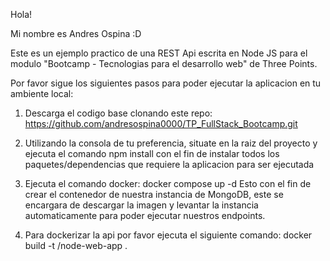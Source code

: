 Hola!

Mi nombre es Andres Ospina :D

Este es un ejemplo practico de una REST Api escrita en Node JS para el modulo "Bootcamp - Tecnologias para el desarrollo web" de Three Points.

Por favor sigue los siguientes pasos para poder ejecutar la aplicacion en tu ambiente local:

1. Descarga el codigo base clonando este repo: https://github.com/andresospina0000/TP_FullStack_Bootcamp.git

2. Utilizando la consola de tu preferencia, situate en la raiz del proyecto y ejecuta el comando 
                                        npm install
con el fin de instalar todos los paquetes/dependencias que requiere la aplicacion para ser ejecutada

3. Ejecuta el comando docker:
     docker compose up -d
Esto con el fin de crear el contenedor de nuestra instancia de MongoDB, este se encargara de descargar la imagen y levantar la instancia automaticamente para poder ejecutar nuestros endpoints.

4. Para dockerizar la api por favor ejecuta el siguiente comando: 
    docker build -t <tu usuario o algun prefijo>/node-web-app .